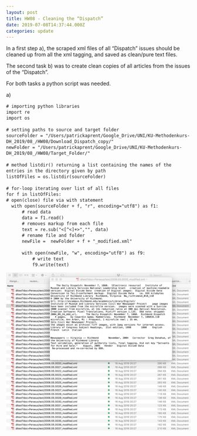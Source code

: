```yaml
---
layout: post
title: HW08 - Cleaning the “Dispatch”
date: 2019-07-08T14:37:44.000Z
categories: update
---
```


In a first step a), the scraped xml files of all “Dispatch” issues should be cleaned up from all the xml tagging, and saved as clean/pure text files.

The second task b) was to create clean copies of all articles from the issues of the “Dispatch”.

For both tasks a python script was needed.

a)
```
# importing python libraries
import re
import os

# setting paths to source and target folder
sourceFolder = "/Users/patrickaprent/Google_Drive/UNI/KU-Methodenkurs-DH_2019/08_/HW08/Download_Dispatch_copy/"
newFolder = "/Users/patrickaprent/Google_Drive/UNI/KU-Methodenkurs-DH_2019/08_/HW08/Target_Folder/"

# method listdir() returning a list containing the names of the entries in the directory given by path
listOfFiles = os.listdir(sourceFolder)

# for-loop iterating over list of all files
for f in listOfFiles:
# open(close) file via with statement
  with open(sourceFolder + f, "r", encoding="utf8") as f1:
      # read data
      data = f1.read()
      # removes markup from each file
      text = re.sub("<[^<]+>","", data)
      # rename file and folder
      newFile =  newFolder + f + "_modified.xml"

      with open(newFile, "w", encoding="utf8") as f9:
          # write text
          f9.write(text)
```
<img src="/images/fulls/008-2.jpg" class="fit image"> 
